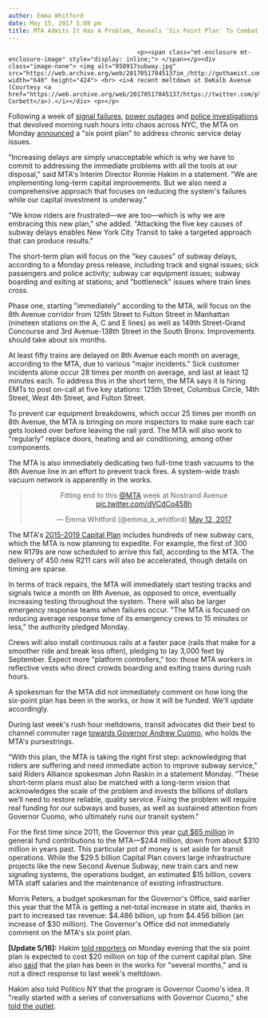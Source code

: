 ```yaml
---
author: Emma Whitford
date: May 15, 2017 5:08 pm
title: MTA Admits It Has A Problem, Reveals 'Six Point Plan' To Combat Delays
---
```


	
										<p><span class="mt-enclosure mt-enclosure-image" style="display: inline;"> </span></p><div class="image-none"> <img alt="050917subway.jpg" src="https://web.archive.org/web/20170517045137im_/http://gothamist.com/attachments/nyc_ewhitford/050917subway.jpg" width="640" height="424"> <br> <i>A recent meltdown at DeKalb Avenue (Courtesy <a href="https://web.archive.org/web/20170517045137/https://twitter.com/plcorbett/status/861926888385781762">Patrick Corbett</a>).</i></div> <p></p>

<p>Following a week of <a href="https://web.archive.org/web/20170517045137/http://gothamist.com/2017/05/11/subway_funding_protest.php">signal failures</a>, <a href="https://web.archive.org/web/20170517045137/http://gothamist.com/2017/05/09/mta_power_outage_at_dekalb_avenue_p.php">power outages</a> and <a href="https://web.archive.org/web/20170517045137/http://gothamist.com/2017/05/12/pithier_headline_tk.php">police investigations</a> that devolved morning rush hours into chaos across NYC, the MTA on Monday <a href="https://web.archive.org/web/20170517045137/https://apps.cio.ny.gov/apps/mediaContact/public/view.cfm?parm=87F33A61-5056-907F-6FD02292533542AB_748974C1-5056-9D2A-104AB086BA4B4928">announced</a> a &quot;six point plan&quot; to address chronic service delay issues. </p>

<p>&quot;Increasing delays are simply unacceptable which is why we have to commit to addressing the immediate problems with all the tools at our disposal,&quot; said MTA&apos;s Interim Director Ronnie Hakim in a statement. &quot;We are implementing long-term capital improvements. But we also need a comprehensive approach that focuses on reducing the system&apos;s failures while our capital investment is underway.&quot; </p>

<p>&quot;We know riders are frustrated&#x2014;we are too&#x2014;which is why we are embracing this new plan,&quot; she added. &quot;Attacking the five key causes of subway delays enables New York City Transit to take a targeted approach that can produce results.&quot;</p>

<p>The short-term plan will focus on the &quot;key causes&quot; of subway delays, according to a Monday press release, including track and signal issues; sick passengers and police activity; subway car equipment issues; subway boarding and exiting at stations; and &quot;bottleneck&quot; issues where train lines cross. </p>

<p>Phase one, starting &quot;immediately&quot; according to the MTA, will focus on the 8th Avenue corridor from 125th Street to Fulton Street in Manhattan (nineteen stations on the A, C and E lines) as well as 149th Street-Grand Concourse and 3rd Avenue-138th Street in the South Bronx. Improvements should take about six months. </p>

<p>At least fifty trains are delayed on 8th Avenue each month on average, according to the MTA, due to various &quot;major incidents.&quot; Sick customer incidents alone occur 28 times per month on average, and last at least 12 minutes each. To address this in the short term, the MTA says it is hiring EMTs to post on-call at five key stations: 125th Street, Columbus Circle, 14th Street, West 4th Street, and Fulton Street. </p>

<p>To prevent car equipment breakdowns, which occur 25 times per month on 8th Avenue, the MTA is bringing on more inspectors to make sure each car gets looked over before leaving the rail yard. The MTA will also work to &quot;regularly&quot; replace doors, heating and air conditioning, among other components. </p>

<p>The MTA is also immediately dedicating two full-time trash vacuums to the 8th Avenue line in an effort to prevent track fires. A system-wide trash vacuum network is apparently in the works.</p>

<center><blockquote class="twitter-tweet" data-lang="en"><p lang="en" dir="ltr">Fitting end to this <a href="https://web.archive.org/web/20170517045137/https://twitter.com/MTA">@MTA</a> week at Nostrand Avenue <a href="https://web.archive.org/web/20170517045137/https://t.co/dVCdCo458h">pic.twitter.com/dVCdCo458h</a></p>&#x2014; Emma Whitford (@emma_a_whitford) <a href="https://web.archive.org/web/20170517045137/https://twitter.com/emma_a_whitford/status/863010460781641730">May 12, 2017</a></blockquote>
<script async src="//web.archive.org/web/20170517045137js_/http://platform.twitter.com/widgets.js" charset="utf-8"></script></center>

<p>The MTA&apos;s <a href="https://web.archive.org/web/20170517045137/http://gothamist.com/2016/05/25/cuomo_finally_funded_the_mta_capita.php">2015-2019 Capital Plan</a> includes hundreds of new subway cars, which the MTA is now planning to expedite. For example, the first of 300 new R179s are now scheduled to arrive this fall, according to the MTA. The delivery of 450 new R211 cars will also be accelerated, though details on timing are sparse. </p>

<p>In terms of track repairs, the MTA will immediately start testing tracks and signals twice a month on 8th Avenue, as opposed to once, eventually increasing testing throughout the system. There will also be larger emergency response teams when failures occur. &quot;The MTA is focused on reducing average response time of its emergency crews to 15 minutes or less,&quot; the authority pledged Monday. </p>

<p>Crews will also install continuous rails at a faster pace (rails that make for a smoother ride and break less often), pledging to lay 3,000 feet by September. Expect more &quot;platform controllers,&quot; too: those MTA workers in reflective vests who direct crowds boarding and exiting trains during rush hours. </p>

<p>A spokesman for the MTA did not immediately comment on how long the six-point plan has been in the works, or how it will be funded. We&apos;ll update accordingly. </p>

<p>During last week&apos;s rush hour meltdowns, transit advocates did their best to channel commuter rage <a href="https://web.archive.org/web/20170517045137/http://gothamist.com/2017/05/11/subway_funding_protest.php">towards Governor Andrew Cuomo</a>, who holds the MTA&apos;s pursestrings. </p>

<p>&#x201C;With this plan, the MTA is taking the right first step: acknowledging that riders are suffering and need immediate action to improve subway service,&quot; said Riders Alliance spokesman John Raskin in a statement Monday. &#x201C;These short-term plans must also be matched with a long-term vision that acknowledges the scale of the problem and invests the billions of dollars we&#x2019;ll need to restore reliable, quality service. Fixing the problem will require real funding for our subways and buses, as well as sustained attention from Governor Cuomo, who ultimately runs our transit system.&quot; </p>

<p>For the first time since 2011, the Governor this year <a href="https://web.archive.org/web/20170517045137/http://gothamist.com/2017/02/13/subway_delays_mta_cuomo.php">cut $65 million</a> in general fund contributions to the MTA&#x2014;$244 million, down from about $310 million in years past. This particular pot of money is set aside for transit operations. While the $29.5 billion Capital Plan covers large infrastructure projects like the new Second Avenue Subway, new train cars and new signaling systems, the operations budget, an estimated $15 billion, covers MTA staff salaries and the maintenance of existing infrastructure.</p>

<p>Morris Peters, a budget spokesman for the Governor&apos;s Office, said earlier this year that the MTA is getting a net-total increase in state aid, thanks in part to increased tax revenue: $4.486 billion, up from $4.456 billion (an increase of $30 million). The Governor&apos;s Office did not immediately comment on the MTA&apos;s six point plan. </p>

<p><strong>[Update 5/16]:</strong> Hakim <a href="https://web.archive.org/web/20170517045137/http://www.amny.com/news/mta-subway-improvement-plan-begins-at-eighth-avenue-stations-1.13638539">told reporters</a> on Monday evening that the six point plan is expected to cost $20 million on top of the current capital plan. She also <a href="https://web.archive.org/web/20170517045137/https://twitter.com/vinbarone/status/864242993703899136">said</a> that the plan has been in the works for &quot;several months,&quot; and is not a direct response to last week&apos;s meltdown. </p>

<p>Hakim also told Politico NY that the program is Governor Cuomo&apos;s idea. It &quot;really started with a series of conversations with Governor Cuomo,&quot; she <a href="https://web.archive.org/web/20170517045137/http://www.politico.com/states/new-york/city-hall/story/2017/05/15/cuomos-mta-acknowledges-there-is-a-problem-promises-short-term-fixes-112069">told the outlet</a>. </p>					
										
									
				